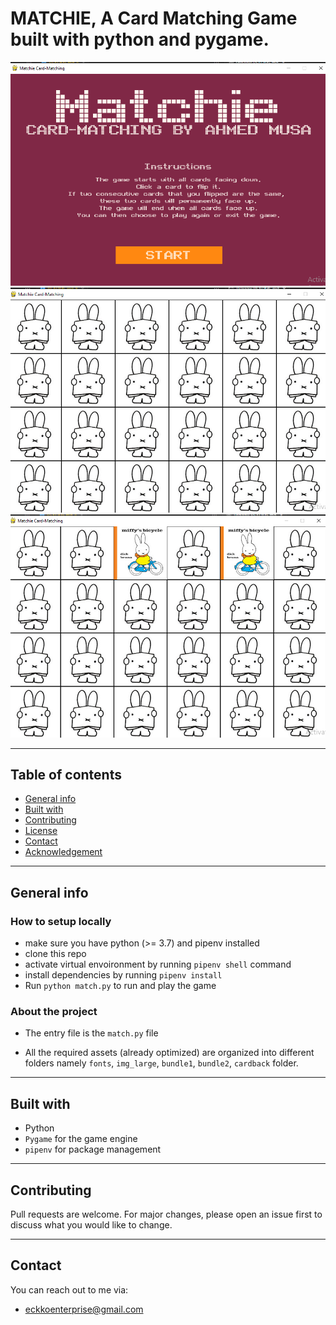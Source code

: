 # MATCHIE, A Card Matching Game built with python and pygame.

![screenshot](./screenshots/screenshot1.png)
![screenshot](./screenshots/screenshot2.png)
![screenshot](./screenshots/screenshot3.png)

---

## Table of contents

- [General info](#General-info)
- [Built with](#Built-with)
- [Contributing](#Contributing)
- [License](#License)
- [Contact](#Contact)
- [Acknowledgement](#Acknowledgement)

---

## General info

### How to setup locally

- make sure you have python (>= 3.7) and pipenv installed
- clone this repo
- activate virtual envoironment by running `pipenv shell` command
- install dependencies by running `pipenv install`
- Run `python match.py` to run and play the game

### About the project

- The entry file is the `match.py` file

- All the required assets (already optimized) are organized into different folders namely `fonts`, `img_large`, `bundle1`, `bundle2`, `cardback` folder.

---

## Built with

- Python
- `Pygame` for the game engine
- `pipenv` for package management

---

## Contributing

Pull requests are welcome. For major changes, please open an issue first to discuss what you would like to change.

---

## Contact

You can reach out to me via:

- eckkoenterprise@gmail.com
